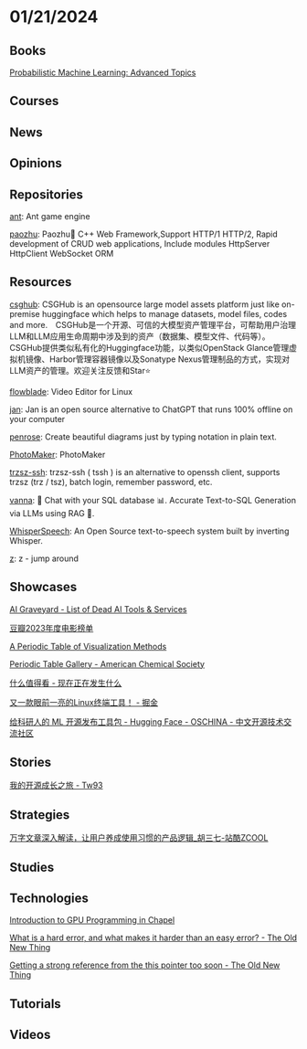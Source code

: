 # 01/21/2024

## Books
[Probabilistic Machine Learning: Advanced Topics](https://probml.github.io/pml-book/book2.html)

## Courses

## News

## Opinions

## Repositories
[ant](https://github.com/ejoy/ant): Ant game engine

[paozhu](https://github.com/hggq/paozhu): Paozhu🧨 C++ Web Framework,Support HTTP/1 HTTP/2, Rapid development of CRUD web applications, Include modules HttpServer HttpClient WebSocket ORM

## Resources
[csghub](https://github.com/OpenCSGs/csghub): CSGHub is an opensource large model assets platform just like on-premise huggingface which helps to manage datasets, model files, codes and more.　CSGHub是一个开源、可信的大模型资产管理平台，可帮助用户治理LLM和LLM应用生命周期中涉及到的资产（数据集、模型文件、代码等）。CSGHub提供类似私有化的Huggingface功能，以类似OpenStack Glance管理虚拟机镜像、Harbor管理容器镜像以及Sonatype Nexus管理制品的方式，实现对LLM资产的管理。欢迎关注反馈和Star⭐️

[flowblade](https://github.com/jliljebl/flowblade): Video Editor for Linux

[jan](https://github.com/janhq/jan): Jan is an open source alternative to ChatGPT that runs 100% offline on your computer

[penrose](https://github.com/penrose/penrose): Create beautiful diagrams just by typing notation in plain text.

[PhotoMaker](https://github.com/TencentARC/PhotoMaker): PhotoMaker

[trzsz-ssh](https://github.com/trzsz/trzsz-ssh): trzsz-ssh ( tssh ) is an alternative to openssh client, supports trzsz (trz / tsz), batch login, remember password, etc.

[vanna](https://github.com/vanna-ai/vanna): 🤖 Chat with your SQL database 📊. Accurate Text-to-SQL Generation via LLMs using RAG 🔄.

[WhisperSpeech](https://github.com/collabora/WhisperSpeech): An Open Source text-to-speech system built by inverting Whisper.

[z](https://github.com/rupa/z): z - jump around

## Showcases
[AI Graveyard - List of Dead AI Tools & Services](https://dang.ai/ai-graveyard)

[豆瓣2023年度电影榜单](https://movie.douban.com/annual/2023/)

[A Periodic Table of Visualization Methods](https://www.visual-literacy.org/periodic_table/periodic_table.html)

[Periodic Table Gallery - American Chemical Society](https://www.acs.org/education/whatischemistry/periodictable/periodic-table-gallery.html)

[什么值得看 - 现在正在发生什么](https://smzdk.top/#/)

[又一款眼前一亮的Linux终端工具！ - 掘金](https://juejin.cn/post/7216276968403877948)

[给科研人的 ML 开源发布工具包 - Hugging Face - OSCHINA - 中文开源技术交流社区](https://my.oschina.net/HuggingFace/blog/10860913)

## Stories
[我的开源成长之旅 - Tw93](https://tw93.fun/2024-01-12/open.html)

## Strategies
[万字文章深入解读，让用户养成使用习惯的产品逻辑_胡三七-站酷ZCOOL](https://www.zcool.com.cn/work/ZNjczMDA1NzY=.html)

## Studies

## Technologies
[Introduction to GPU Programming in Chapel](https://chapel-lang.org/blog/posts/intro-to-gpus/)

[What is a hard error, and what makes it harder than an easy error? - The Old New Thing](https://devblogs.microsoft.com/oldnewthing/20240116-00/?p=109274)

[Getting a strong reference from the this pointer too soon - The Old New Thing](https://devblogs.microsoft.com/oldnewthing/20240117-00/?p=109276)

## Tutorials

## Videos
